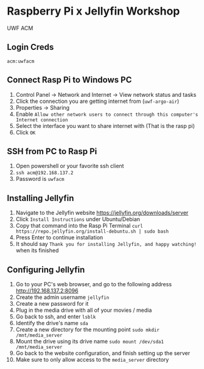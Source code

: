 # Raspberry Pi x Jellyfin Workshop
UWF ACM

## Login Creds

`acm:uwfacm`

## Connect Rasp Pi to Windows PC

1. Control Panel -> Network and Internet -> View network status and tasks
2. Click the connection you are getting internet from (`uwf-argo-air`)
3. Properties -> Sharing
4. Enable `Allow other network users to connect through this computer's Internet connection`
5. Select the interface you want to share internet with (That is the rasp pi)
6. Click `OK`

## SSH from PC to Rasp Pi

1. Open powershell or your favorite ssh client
2. `ssh acm@192.168.137.2`
3. Password is `uwfacm`

## Installing Jellyfin

1. Navigate to the Jellyfin website https://jellyfin.org/downloads/server
2. Click `Install Instructions` under Ubuntu/Debian
3. Copy that command into the Rasp Pi Terminal
    `curl https://repo.jellyfin.org/install-debuntu.sh | sudo bash`
4. Press Enter to continue installation
5. It should say `Thank you for installing Jellyfin, and happy watching!` when its finished

## Configuring Jellyfin

1. Go to your PC's web browser, and go to the following address http://192.168.137.2:8096
2. Create the admin username `jellyfin`
3. Create a new password for it
4. Plug in the media drive with all of your movies / media
5. Go back to ssh, and enter `lsblk`
6. Identify the drive's name `sda`
7. Create a new directory for the mounting point `sudo mkdir /mnt/media_server`
8. Mount the drive using its drive name `sudo mount /dev/sda1 /mnt/media_server`
9. Go back to the website configuration, and finish setting up the server
10. Make sure to only allow access to the `media_server` directory
